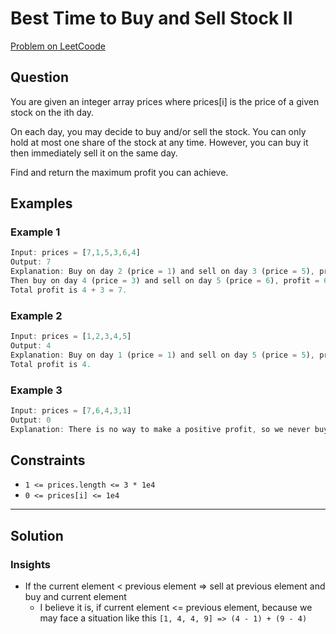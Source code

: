 # Best Time to Buy and Sell Stock II

[Problem on LeetCoode](https://leetcode.com/problems/best-time-to-buy-and-sell-stock-ii)

## Question

You are given an integer array prices where prices[i] is the price of a given stock on the ith day.

On each day, you may decide to buy and/or sell the stock. You can only hold at most one share of the stock at any time. However, you can buy it then immediately sell it on the same day.

Find and return the maximum profit you can achieve.

## Examples

### Example 1

```js
Input: prices = [7,1,5,3,6,4]
Output: 7
Explanation: Buy on day 2 (price = 1) and sell on day 3 (price = 5), profit = 5-1 = 4.
Then buy on day 4 (price = 3) and sell on day 5 (price = 6), profit = 6-3 = 3.
Total profit is 4 + 3 = 7.
```

### Example 2

```js
Input: prices = [1,2,3,4,5]
Output: 4
Explanation: Buy on day 1 (price = 1) and sell on day 5 (price = 5), profit = 5-1 = 4.
Total profit is 4.
```

### Example 3

```js
Input: prices = [7,6,4,3,1]
Output: 0
Explanation: There is no way to make a positive profit, so we never buy the stock to achieve the maximum profit of 0.
```

## Constraints

- `1 <= prices.length <= 3 * 1e4`
- `0 <= prices[i] <= 1e4`

---

## Solution

### Insights

- If the current element < previous element => sell at previous element and buy and current element
  - I believe it is, if current element <= previous element, because we may face a situation like this `[1, 4, 4, 9] => (4 - 1) + (9 - 4)`
